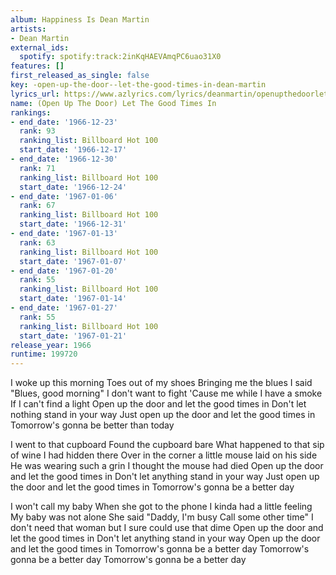 ```yaml
---
album: Happiness Is Dean Martin
artists:
- Dean Martin
external_ids:
  spotify: spotify:track:2inKqHAEVAmqPC6uao31X0
features: []
first_released_as_single: false
key: -open-up-the-door--let-the-good-times-in-dean-martin
lyrics_url: https://www.azlyrics.com/lyrics/deanmartin/openupthedoorletthegoodtimesin.html
name: (Open Up The Door) Let The Good Times In
rankings:
- end_date: '1966-12-23'
  rank: 93
  ranking_list: Billboard Hot 100
  start_date: '1966-12-17'
- end_date: '1966-12-30'
  rank: 71
  ranking_list: Billboard Hot 100
  start_date: '1966-12-24'
- end_date: '1967-01-06'
  rank: 67
  ranking_list: Billboard Hot 100
  start_date: '1966-12-31'
- end_date: '1967-01-13'
  rank: 63
  ranking_list: Billboard Hot 100
  start_date: '1967-01-07'
- end_date: '1967-01-20'
  rank: 55
  ranking_list: Billboard Hot 100
  start_date: '1967-01-14'
- end_date: '1967-01-27'
  rank: 55
  ranking_list: Billboard Hot 100
  start_date: '1967-01-21'
release_year: 1966
runtime: 199720
---
```

I woke up this morning
Toes out of my shoes
Bringing me the blues
I said "Blues, good morning"
I don't want to fight
'Cause me while I have a smoke
If I can't find a light
Open up the door and let the good times in
Don't let nothing stand in your way
Just open up the door and let the good times in
Tomorrow's gonna be better than today

I went to that cupboard
Found the cupboard bare
What happened to that sip of wine
I had hidden there
Over in the corner a little mouse laid on his side
He was wearing such a grin
I thought the mouse had died
Open up the door and let the good times in
Don't let anything stand in your way
Just open up the door and let the good times in
Tomorrow's gonna be a better day

I won't call my baby
When she got to the phone
I kinda had a little feeling
My baby was not alone
She said "Daddy, I'm busy
Call some other time"
I don't need that woman but I sure could use that dime
Open up the door and let the good times in
Don't let anything stand in your way
Open up the door and let the good times in
Tomorrow's gonna be a better day
Tomorrow's gonna be a better day
Tomorrow's gonna be a better day

